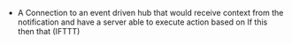 * A Connection to an event driven hub that would receive context from the notification and have a server able to execute action based on If this then that (IFTTT)
